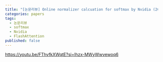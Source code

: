 ```yaml
---
title: "[논문리뷰] Online normalizer calcuation for softmax by Nvidia (2018)"
categories: papers
tags:
  - 논문리뷰
  - softmax
  - Nvidia
  - FlashAttention
published: false
---
```

https://youtu.be/FThvfkXWqtE?si=Ihzx-MWyWwvewoq6